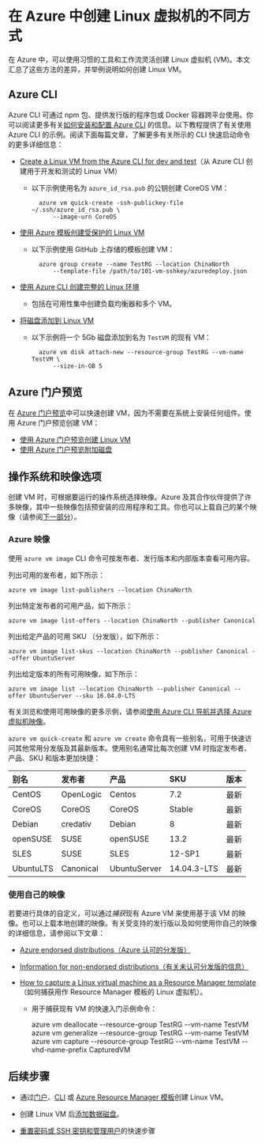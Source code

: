 <properties
	pageTitle="创建 Linux VM 的不同方式 | Azure"
	description="介绍在 Azure 上创建 Linux 虚拟机的不同方法，并提供每种方法的工具和教程的链接。"
	services="virtual-machines-linux"
	documentationCenter=""
	authors="iainfoulds"
	manager="timlt"
	editor=""
	tags="azure-resource-manager"/>  


<tags
	ms.service="virtual-machines-linux"
	ms.devlang="na"
	ms.topic="get-started-article"
	ms.tgt_pltfrm="vm-linux"
	ms.workload="infrastructure-services"
	ms.date="09/27/2016"
	wacn.date="11/21/2016"
	ms.author="iainfou"/>  


# 在 Azure 中创建 Linux 虚拟机的不同方式

在 Azure 中，可以使用习惯的工具和工作流灵活创建 Linux 虚拟机 (VM)。本文汇总了这些方法的差异，并举例说明如何创建 Linux VM。


## Azure CLI 

Azure CLI 可通过 npm 包、提供发行版的程序包或 Docker 容器跨平台使用。你可以阅读更多有关[如何安装和配置 Azure CLI](/documentation/articles/xplat-cli-install/) 的信息。以下教程提供了有关使用 Azure CLI 的示例。阅读下面每篇文章，了解更多有关所示的 CLI 快速启动命令的更多详细信息：

- [Create a Linux VM from the Azure CLI for dev and test](/documentation/articles/virtual-machines-linux-quick-create-cli/)（从 Azure CLI 创建用于开发和测试的 Linux VM）
	- 以下示例使用名为 `azure_id_rsa.pub` 的公钥创建 CoreOS VM：

			azure vm quick-create -ssh-publickey-file ~/.ssh/azure_id_rsa.pub \
				--image-urn CoreOS

- [使用 Azure 模板创建受保护的 Linux VM](/documentation/articles/virtual-machines-linux-create-ssh-secured-vm-from-template/)
	- 以下示例使用 GitHub 上存储的模板创建 VM：

			azure group create --name TestRG --location ChinaNorth 
				--template-file /path/to/101-vm-sshkey/azuredeploy.json

- [使用 Azure CLI 创建完整的 Linux 环境](/documentation/articles/virtual-machines-linux-create-cli-complete/)
	- 包括在可用性集中创建负载均衡器和多个 VM。

- [将磁盘添加到 Linux VM](/documentation/articles/virtual-machines-linux-add-disk/)
	- 以下示例将一个 5Gb 磁盘添加到名为 `TestVM` 的现有 VM：

			azure vm disk attach-new --resource-group TestRG --vm-name TestVM \
				--size-in-GB 5

## Azure 门户预览

在 [Azure 门户预览](https://portal.azure.cn)中可以快速创建 VM，因为不需要在系统上安装任何组件。使用 Azure 门户预览创建 VM：

* [使用 Azure 门户预览创建 Linux VM](/documentation/articles/virtual-machines-linux-quick-create-portal/)
* [使用 Azure 门户预览附加磁盘](/documentation/articles/virtual-machines-linux-attach-disk-portal/)


## 操作系统和映像选项
创建 VM 时，可根据要运行的操作系统选择映像。Azure 及其合作伙伴提供了许多映像，其中一些映像包括预安装的应用程序和工具。你也可以上载自己的某个映像（请参阅[下一部分](#use-your-own-image)）。

### Azure 映像
使用 `azure vm image` CLI 命令可按发布者、发行版本和内部版本查看可用内容。

列出可用的发布者，如下所示：

	azure vm image list-publishers --location ChinaNorth

列出特定发布者的可用产品，如下所示：

	azure vm image list-offers --location ChinaNorth --publisher Canonical

列出给定产品的可用 SKU （分发版），如下所示：

	azure vm image list-skus --location ChinaNorth --publisher Canonical --offer UbuntuServer

列出给定版本的所有可用映像，如下所示：

	azure vm image list --location ChinaNorth --publisher Canonical --offer UbuntuServer --sku 16.04.0-LTS

有关浏览和使用可用映像的更多示例，请参阅[使用 Azure CLI 导航并选择 Azure 虚拟机映像](/documentation/articles/virtual-machines-linux-cli-ps-findimage/)。

`azure vm quick-create` 和 `azure vm create` 命令具有一些别名，可用于快速访问其他常用分发版及其最新版本。使用别名通常比每次创建 VM 时指定发布者、产品、SKU 和版本更加快捷：

| 别名 | 发布者 | 产品 | SKU | 版本 |
|:----------|:----------|:-------------|:------------|:--------|
| CentOS | OpenLogic | Centos | 7\.2 | 最新 |
| CoreOS | CoreOS | CoreOS | Stable | 最新 |
| Debian | credativ | Debian | 8 | 最新 |
| openSUSE | SUSE | openSUSE | 13\.2 | 最新 |
| SLES | SUSE | SLES | 12-SP1 | 最新 |
| UbuntuLTS | Canonical | UbuntuServer | 14\.04.3-LTS | 最新 |

### <a name="use-your-own-image"></a>使用自己的映像

若要进行具体的自定义，可以通过*捕获*现有 Azure VM 来使用基于该 VM 的映像。也可以上载本地创建的映像。有关受支持的发行版以及如何使用你自己的映像的详细信息，请参阅以下文章：

- [Azure endorsed distributions（Azure 认可的分发版）](/documentation/articles/virtual-machines-linux-endorsed-distros/)

- [Information for non-endorsed distributions（有关未认可分发版的信息）](/documentation/articles/virtual-machines-linux-create-upload-generic/)

- [How to capture a Linux virtual machine as a Resource Manager template](/documentation/articles/virtual-machines-linux-capture-image/)（如何捕获用作 Resource Manager 模板的 Linux 虚拟机）。
	- 用于捕获现有 VM 的快速入门示例命令：

		azure vm deallocate --resource-group TestRG --vm-name TestVM
		azure vm generalize --resource-group TestRG --vm-name TestVM
		azure vm capture --resource-group TestRG --vm-name TestVM --vhd-name-prefix CapturedVM

## 后续步骤

- 通过[门户](/documentation/articles/virtual-machines-linux-quick-create-portal/)、[CLI](/documentation/articles/virtual-machines-linux-quick-create-cli/) 或 [Azure Resource Manager 模板](/documentation/articles/virtual-machines-linux-cli-deploy-templates/)创建 Linux VM。

- 创建 Linux VM 后[添加数据磁盘](/documentation/articles/virtual-machines-linux-add-disk/)。

- [重置密码或 SSH 密钥和管理用户](/documentation/articles/virtual-machines-linux-using-vmaccess-extension/)的快速步骤

<!---HONumber=Mooncake_1114_2016-->